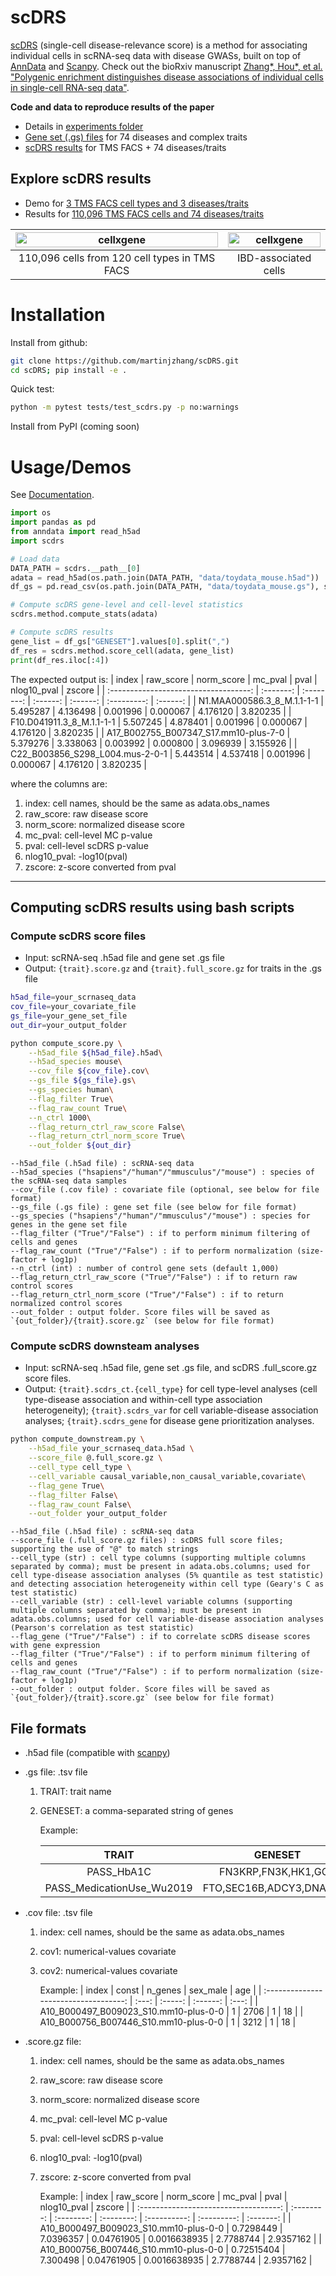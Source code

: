 # scDRS

[scDRS](https://martinjzhang.github.io/scDRS/) (single-cell disease-relevance score) is a method for associating individual cells in scRNA-seq data with disease GWASs, built on top of [AnnData](https://anndata.readthedocs.io/en/latest/) and [Scanpy](https://scanpy.readthedocs.io/en/stable/). Check out the bioRxiv manuscript [Zhang*, Hou*, et al. "Polygenic enrichment distinguishes disease associations of individual cells in single-cell RNA-seq data"](XXX).

<!-- **Explore scDRS results**
- Results for [74 diseases/traits and the TMS FACS data](https://scdrs-tms-facs.herokuapp.com/)
- Demo for [3 diseases/traits and 3 TMS FACS cell types](https://scdrs-demo.herokuapp.com/) -->

**Code and data to reproduce results of the paper** 
- Details in [experiments folder](./experiments)
- [Gene set (.gs) files](https://figshare.com/articles/dataset/scDRS_data_release_092121/16664080?file=30853708) for 74 diseases and complex traits
- [scDRS results](https://figshare.com/articles/dataset/scDRS_data_release_092121_score_file_tmsfacs/16664077) for TMS FACS + 74 diseases/traits

## Explore scDRS results
- Demo for [3 TMS FACS cell types and 3 diseases/traits](https://scdrs-demo.herokuapp.com/)
- Results for [110,096 TMS FACS cells and 74 diseases/traits](https://scdrs-tms-facs.herokuapp.com/)

| <img src="./docs/images/cellxgene.tmsfacs.png" alt="cellxgene" style="width:100%">  | <img src="./docs/images/cellxgene.tmsfacs_ibd.png" alt="cellxgene" style="width:100%"> |
|:---:|:---:|
| 110,096 cells from 120 cell types in TMS FACS | IBD-associated cells |
  
  
<!--   Example: showing all cells associated with IBD
  <img src="./docs/images/cellxgene.png" alt="cellxgene" width="600"/> -->



# Installation
Install from github:
```sh
git clone https://github.com/martinjzhang/scDRS.git
cd scDRS; pip install -e .
```

Quick test:
```sh
python -m pytest tests/test_scdrs.py -p no:warnings
```

Install from PyPI (coming soon)



# Usage/Demos
See [Documentation](https://martinjzhang.github.io/scDRS/reference.html).

```python
import os
import pandas as pd
from anndata import read_h5ad
import scdrs

# Load data
DATA_PATH = scdrs.__path__[0]
adata = read_h5ad(os.path.join(DATA_PATH, "data/toydata_mouse.h5ad"))
df_gs = pd.read_csv(os.path.join(DATA_PATH, "data/toydata_mouse.gs"), sep="\t")

# Compute scDRS gene-level and cell-level statistics
scdrs.method.compute_stats(adata)

# Compute scDRS results
gene_list = df_gs["GENESET"].values[0].split(",")
df_res = scdrs.method.score_cell(adata, gene_list)
print(df_res.iloc[:4])
```

The expected output is:
 |                 index                 | raw_score | norm_score | mc_pval  |   pval   | nlog10_pval |  zscore  |
 | :-----------------------------------: | :-------: | :--------: | :------: | :------: | :---------: | :------: |
 |      N1.MAA000586.3_8_M.1.1-1-1       | 5.495287  |  4.136498  | 0.001996 | 0.000067 |  4.176120   | 3.820235 |
 |       F10.D041911.3_8_M.1.1-1-1       | 5.507245  |  4.878401  | 0.001996 | 0.000067 |  4.176120   | 3.820235 |
 | A17_B002755_B007347_S17.mm10-plus-7-0 | 5.379276  |  3.338063  | 0.003992 | 0.000800 |  3.096939   | 3.155926 |
 |    C22_B003856_S298_L004.mus-2-0-1    | 5.443514  |  4.537418  | 0.001996 | 0.000067 |  4.176120   | 3.820235 |

where the columns are:
  1. index: cell names, should be the same as adata.obs_names
  2. raw_score: raw disease score
  3. norm_score: normalized disease score
  4. mc_pval: cell-level MC p-value
  5. pval: cell-level scDRS p-value
  6. nlog10_pval: -log10(pval)
  7. zscore: z-score converted from pval

----------------

## Computing scDRS results using bash scripts 
### Compute scDRS score files 
- Input: scRNA-seq .h5ad file and gene set .gs file
- Output: `{trait}.score.gz` and `{trait}.full_score.gz` for traits in the .gs file

```sh
h5ad_file=your_scrnaseq_data
cov_file=your_covariate_file
gs_file=your_gene_set_file
out_dir=your_output_folder

python compute_score.py \
    --h5ad_file ${h5ad_file}.h5ad\
    --h5ad_species mouse\
    --cov_file ${cov_file}.cov\
    --gs_file ${gs_file}.gs\
    --gs_species human\
    --flag_filter True\
    --flag_raw_count True\
    --n_ctrl 1000\
    --flag_return_ctrl_raw_score False\
    --flag_return_ctrl_norm_score True\
    --out_folder ${out_dir}
```

    --h5ad_file (.h5ad file) : scRNA-seq data
    --h5ad_species ("hsapiens"/"human"/"mmusculus"/"mouse") : species of the scRNA-seq data samples
    --cov_file (.cov file) : covariate file (optional, see below for file format)
    --gs_file (.gs file) : gene set file (see below for file format)
    --gs_species ("hsapiens"/"human"/"mmusculus"/"mouse") : species for genes in the gene set file 
    --flag_filter ("True"/"False") : if to perform minimum filtering of cells and genes
    --flag_raw_count ("True"/"False") : if to perform normalization (size-factor + log1p)
    --n_ctrl (int) : number of control gene sets (default 1,000)
    --flag_return_ctrl_raw_score ("True"/"False") : if to return raw control scores
    --flag_return_ctrl_norm_score ("True"/"False") : if to return normalized control scores
    --out_folder : output folder. Score files will be saved as `{out_folder}/{trait}.score.gz` (see below for file format)

### Compute scDRS downsteam analyses 
- Input: scRNA-seq .h5ad file, gene set .gs file, and scDRS .full_score.gz score files. 
- Output: `{trait}.scdrs_ct.{cell_type}` for cell type-level analyses (cell type-disease association and within-cell type association heterogeneity); `{trait}.scdrs_var` for cell variable-disease association analyses; `{trait}.scdrs_gene` for disease gene prioritization analyses.
```sh
python compute_downstream.py \
    --h5ad_file your_scrnaseq_data.h5ad \
    --score_file @.full_score.gz \
    --cell_type cell_type \
    --cell_variable causal_variable,non_causal_variable,covariate\
    --flag_gene True\
    --flag_filter False\
    --flag_raw_count False\
    --out_folder your_output_folder
```

    --h5ad_file (.h5ad file) : scRNA-seq data
    --score_file (.full_score.gz files) : scDRS full score files; supporting the use of "@" to match strings
    --cell_type (str) : cell type columns (supporting multiple columns separated by comma); must be present in adata.obs.columns; used for cell type-disease association analyses (5% quantile as test statistic) and detecting association heterogeneity within cell type (Geary's C as test statistic)
    --cell_variable (str) : cell-level variable columns (supporting multiple columns separated by comma); must be present in adata.obs.columns; used for cell variable-disease association analyses (Pearson's correlation as test statistic)
    --flag_gene ("True"/"False") : if to correlate scDRS disease scores with gene expression
    --flag_filter ("True"/"False") : if to perform minimum filtering of cells and genes
    --flag_raw_count ("True"/"False") : if to perform normalization (size-factor + log1p)
    --out_folder : output folder. Score files will be saved as `{out_folder}/{trait}.score.gz` (see below for file format)
    

## File formats
- .h5ad file (compatible with [scanpy](https://scanpy.readthedocs.io/en/stable/index.html))

- .gs file: .tsv file

    1. TRAIT: trait name
    2. GENESET: a comma-separated string of genes 

        Example:
    
        |           TRAIT           |         GENESET          |
        | :-----------------------: | :----------------------: |
        |        PASS_HbA1C         |   FN3KRP,FN3K,HK1,GCK    |
        | PASS_MedicationUse_Wu2019 | FTO,SEC16B,ADCY3,DNAJC27 |
            
- .cov file: .tsv file

    1. index: cell names, should be the same as adata.obs_names
    2. cov1: numerical-values covariate
    3. cov2: numerical-values covariate

        Example:
        |                 index                 | const | n_genes | sex_male |  age  |
        | :-----------------------------------: | :---: | :-----: | :------: | :---: |
        | A10_B000497_B009023_S10.mm10-plus-0-0 |   1   |  2706   |    1     |  18   |
        | A10_B000756_B007446_S10.mm10-plus-0-0 |   1   |  3212   |    1     |  18   |
  
- .score.gz file:
 
    1. index: cell names, should be the same as adata.obs_names
    2. raw_score: raw disease score
    3. norm_score: normalized disease score
    3. mc_pval: cell-level MC p-value
    3. pval: cell-level scDRS p-value
    3. nlog10_pval: -log10(pval)
    3. zscore: z-score converted from pval

        Example:
        |                 index                 | raw_score  | norm_score |  mc_pval   |     pval     | nlog10_pval |  zscore   |
        | :-----------------------------------: | :--------: | :--------: | :--------: | :----------: | :---------: | :-------: |
        | A10_B000497_B009023_S10.mm10-plus-0-0 | 0.7298449  | 7.0396357  | 0.04761905 | 0.0016638935 |  2.7788744  | 2.9357162 |
        | A10_B000756_B007446_S10.mm10-plus-0-0 | 0.72515404 |  7.300498  | 0.04761905 | 0.0016638935 |  2.7788744  | 2.9357162 |
